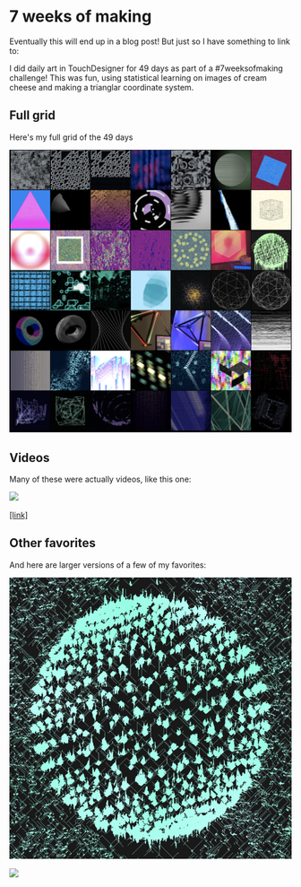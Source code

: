 # 7 weeks of making

Eventually this will end up in a blog post! But just so I have something to link to:

I did daily art in TouchDesigner for 49 days as part of a #7weeksofmaking challenge! This was fun, using statistical learning on images of cream cheese and making a trianglar coordinate system.


## Full grid

Here's my full grid of the 49 days

![](grid.png)

## Videos

Many of these were actually videos, like this one:

[![](https://img.youtube.com/vi/ayNBHlTMyHI/0.jpg)](https://www.youtube.com/watch?v=ayNBHlTMyHI)

<a href="https://www.youtube.com/watch?v=ayNBHlTMyHI">[link]</a>

## Other favorites

And here are larger versions of a few of my favorites:

![](22c.png)

![](48b.png)
  
